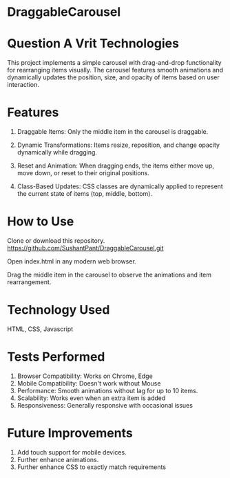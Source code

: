 # DraggableCarousel
# Question A Vrit Technologies

This project implements a simple carousel with drag-and-drop functionality for rearranging items visually. The carousel features smooth animations and dynamically updates the position, size, and opacity of items based on user interaction.

# Features

1. Draggable Items: Only the middle item in the carousel is draggable.

2. Dynamic Transformations: Items resize, reposition, and change opacity dynamically while dragging.

3. Reset and Animation: When dragging ends, the items either move up, move down, or reset to their original positions.

4. Class-Based Updates: CSS classes are dynamically applied to represent the current state of items (top, middle, bottom).

# How to Use

Clone or download this repository.
https://github.com/SushantPant/DraggableCarousel.git

Open index.html in any modern web browser.

Drag the middle item in the carousel to observe the animations and item rearrangement.

# Technology Used

HTML, CSS, Javascript

# Tests Performed
1. Browser Compatibility: Works on Chrome, Edge
2. Mobile Compatibility: Doesn't work without Mouse
3. Performance: Smooth animations without lag for up to 10 items.
4. Scalability: Works even when an extra item is added
5. Responsiveness: Generally responsive with occasional issues

# Future Improvements

1. Add touch support for mobile devices.
2. Further enhance animations.
3. Further enhance CSS to exactly match requirements
